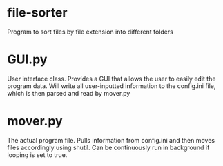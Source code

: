 # file-sorter
Program to sort files by file extension into different folders

# GUI.py
User interface class. Provides a GUI that allows the user to easily edit the program data. Will write all user-inputted information to the config.ini file, which is then parsed and read by mover.py

# mover.py
The actual program file. Pulls information from config.ini and then moves files accordingly using shutil. Can be continuously run in background if looping is set to true.
